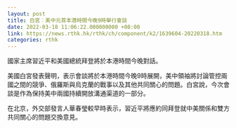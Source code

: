 ```yaml
---
layout: post
title: 白宮︰美中元首本港時間今晚9時舉行會談
date: 2022-03-18 11:06:22.000000000 +08:00
link: https://news.rthk.hk/rthk/ch/component/k2/1639604-20220318.htm
categories: rthk
---
```


國家主席習近平和美國總統拜登將於本港時間今晚對話。

美國白宮發表聲明，表示會談將於本港時間今晚9時展開，美中領袖將討論管控兩國之間的競爭、俄羅斯與烏克蘭的戰事以及其他共同關心的問題。白宮說，今次會談是作為保持美中兩國持續開放溝通渠道的一部分。

在北京，外交部發言人華春瑩較早時表示，習近平將應約同拜登就中美關係和雙方共同關心的問題交換意見。
